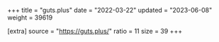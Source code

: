 +++
title = "guts.plus"
date = "2022-03-22"
updated = "2023-06-08"
weight = 39619

[extra]
source = "https://guts.plus/"
ratio = 11
size = 39
+++
